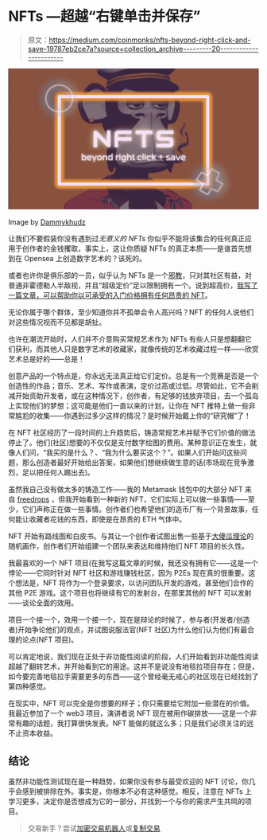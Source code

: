 # NFTs —超越“右键单击并保存”

> 原文：<https://medium.com/coinmonks/nfts-beyond-right-click-and-save-19787eb2ce7a?source=collection_archive---------20----------------------->

![](img/a32dad945c897ed3853b4e1e62fdc440.png)

Image by [Dammykhudz](/@dammykhudz061)

让我们不要假装你没有遇到过*无意义的 NFTs* 你似乎不能将该集合的任何真正应用于创作者的金钱攫取，事实上，这让你质疑 NFTs 的真正本质——是谁首先想到在 Opensea 上创造数字艺术的？该死的。

或者也许你是俱乐部的一员，似乎认为 NFTs 是一个[邪教](/@bardofboston/is-the-nft-community-a-crowdsourced-cult-92c2d4b48027?source=post_internal_links---------0----------------------------)，只对其社区有益，对普通非霍德勒人半敌视，并且“超级定价”足以限制拥有一个。说到超高价，[我写了一篇文章，可以帮助你以可承受的入门价格拥有任何昂贵的 NFT](https://vertical.im/dammykhudz/the-easiest-way-to-own-justin-bieber-s-b-GNVwiw9G)。

无论你属于哪个群体，至少知道你并不孤单会令人高兴吗？NFT 的任何人说他们对这些情况视而不见都是胡扯。

也许在潮流开始时，人们并不介意购买常规艺术作为 NFTs 有些人只是想翻翻它们获利，而其他人只是数字艺术的收藏家，就像传统的艺术收藏过程一样——欣赏艺术总是好的——总是！

创意产品的一个特点是，你永远无法真正给它们定价。总是有一个竞赛是否是一个创造性的作品；音乐、艺术、写作或表演，定价过高或过低。尽管如此，它不会削减开始资助开发者，或在这种情况下，创作者，有足够的钱放弃项目，去一个孤岛上实现他们的梦想；这可能是他们一直以来的计划，让你在 NFT 推特上做一些非常尴尬的收集——你遇到过多少这样的情况？是时候开始戴上你的“研究帽”了！

在 NFT 社区经历了一段时间的上升趋势后，铸造常规艺术并赋予它们价值的做法停止了。他们(社区)想要的不仅仅是支付数字绘图的费用。某种意识正在发生，就像人们问，“我买的是什么？、“我为什么要买这个？”。如果人们开始问这些问题，那么创造者最好开始给出答案，如果他们想继续做生意的话(市场现在竞争激烈，足以把任何人踢出去)。

虽然我自己没有做太多的铸造工作——我的 Metamask 钱包中的大部分 NFT 来自 [freedrops](https://www.investopedia.com/terms/a/airdrop-cryptocurrency.asp) ，但我开始看到一种新的 NFT，它们实际上可以做一些事情——至少，它们声称正在做一些事情。创作者们也希望他们的造币厂有一个背景故事，任何能让收藏者花钱的东西，即使是在昂贵的 ETH 气体中。

NFT 开始有路线图和白皮书。与其让一个创作者试图出售一些基于[大傻瓜理论](https://www.investopedia.com/terms/g/greaterfooltheory.asp)的随机画作，创作者们开始组建一个团队来表达和维持他们 NFT 项目的长久性。

我最喜欢的一个 NFT 项目(在我写这篇文章的时候，我还没有拥有它——这是一个悖论——它同时针对 NFT 社区和游戏赚钱社区，因为 P2Es 现在真的很重要。这个想法是，NFT 将作为一个登录要求，以访问团队开发的游戏，甚至他们合作的其他 P2E 游戏。这个项目也将继续有它的发射台，在那里其他的 NFT 可以发射——谈论全面的效用。

项目一个接一个，效用一个接一个，现在是辩论的时候了，参与者(开发者/创造者)开始争论他们的观点，并试图说服法官(NFT 社区)为什么他们认为他们有最合理的论点(NFT 项目)。

可以肯定地说，我们现在正处于非功能性阅读的阶段，人们开始看到非功能性阅读超越了翻转艺术，并开始看到它的用途。这并不是说没有地毯拉项目存在；但是，如今要完善地毯拉手需要更多的东西——这个曾经毫无戒心的社区现在已经找到了第四种感觉。

在现实中，NFT 可以完全是你想要的样子；你只需要给它附加一些潜在的价值。我最近参加了一个 web3 项目，演讲者说 NFT 现在被用作碳排放——这是一个非常有趣的话题，我打算很快发表。NFT 能做的就这么多；只是我们必须关注的远不止资本收益。

## **结论**

虽然非功能性测试现在是一种趋势，如果你没有参与最受欢迎的 NFT 讨论，你几乎会感到被排除在外。事实是，你根本不必有这种感觉。相反，注意在 NFTs 上学习更多，决定你是否想成为它的一部分，并找到一个与你的需求产生共鸣的项目。

> 交易新手？尝试[加密交易机器人](/coinmonks/crypto-trading-bot-c2ffce8acb2a)或[复制交易](/coinmonks/top-10-crypto-copy-trading-platforms-for-beginners-d0c37c7d698c)